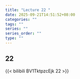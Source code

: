 ```yaml
---
title: "Lecture 22 "
date: 2025-09-21T14:51:52+08:00
categories: ""
tags: ""
series: ""
series_order: ""
type: ""
---
```


## 22 

{{< bilibili BV1TktpzcEjk 22 >}}


